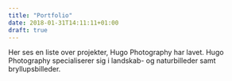 ```yaml
---
title: "Portfolio"
date: 2018-01-31T14:11:11+01:00
draft: true
---
```


Her ses en liste over projekter, Hugo Photography har lavet. Hugo Photography specialiserer sig i landskab- og naturbilleder samt bryllupsbilleder.
